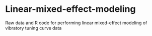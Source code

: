 # Linear-mixed-effect-modeling
Raw data and R code for performing linear mixed-effect modeling of vibratory tuning curve data
